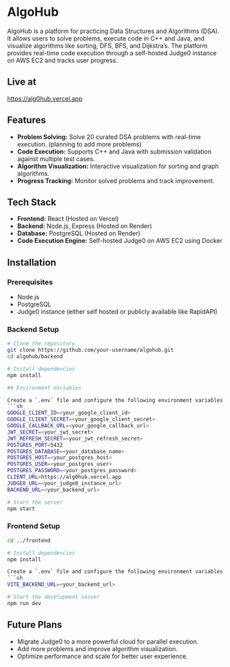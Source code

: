 # AlgoHub

AlgoHub is a platform for practicing Data Structures and Algorithms (DSA). It allows users to solve problems, execute code in C++ and Java, and visualize algorithms like sorting, DFS, BFS, and Dijkstra’s. The platform provides real-time code execution through a self-hosted Judge0 instance on AWS EC2 and tracks user progress.

## Live at
https://alg0hub.vercel.app

## Features

- **Problem Solving:** Solve 20 curated DSA problems with real-time execution. (planning to add more problems)
- **Code Execution:** Supports C++ and Java with submission validation against multiple test cases.
- **Algorithm Visualization:** Interactive visualization for sorting and graph algorithms.
- **Progress Tracking:** Monitor solved problems and track improvement.

## Tech Stack

- **Frontend:** React (Hosted on Vercel)
- **Backend:** Node.js, Express (Hosted on Render)
- **Database:** PostgreSQL (Hosted on Render)
- **Code Execution Engine:** Self-hosted Judge0 on AWS EC2 using Docker

## Installation

### Prerequisites
- Node.js
- PostgreSQL
- Judge0 instance (either self hosted or publicly available like RapidAPI)

### Backend Setup
```sh
# Clone the repository
git clone https://github.com/your-username/algohub.git
cd algohub/backend

# Install dependencies
npm install

## Environment Variables

Create a `.env` file and configure the following environment variables:
```sh
GOOGLE_CLIENT_ID=<your_google_client_id>
GOOGLE_CLIENT_SECRET=<your_google_client_secret>
GOOGLE_CALLBACK_URL=<your_google_callback_url>
JWT_SECRET=<your_jwt_secret>
JWT_REFRESH_SECRET=<your_jwt_refresh_secret>
POSTGRES_PORT=5432
POSTGRES_DATABASE=<your_database_name>
POSTGRES_HOST=<your_postgres_host>
POSTGRES_USER=<your_postgres_user>
POSTGRES_PASSWORD=<your_postgres_password>
CLIENT_URL=https://alg0hub.vercel.app
JUDGE0_URL=<your_judge0_instance_url>
BACKEND_URL=<your_backend_url>

# Start the server
npm start
```

### Frontend Setup
```sh
cd ../frontend

# Install dependencies
npm install

Create a `.env` file and configure the following environment variables:
```sh
VITE_BACKEND_URL=<your_backend_url>

# Start the development server
npm run dev
```

## Future Plans

- Migrate Judge0 to a more powerful cloud for parallel execution.
- Add more problems and improve algorithm visualization.
- Optimize performance and scale for better user experience.
